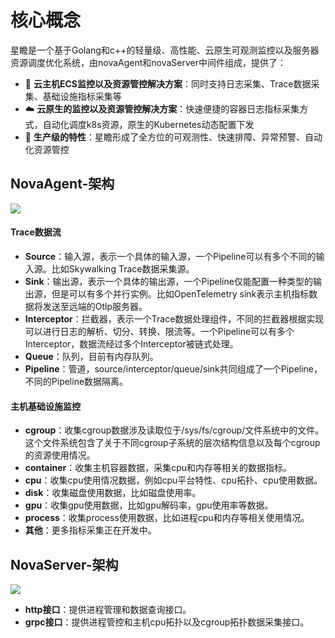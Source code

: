 # 核心概念

星瞻是一个基于Golang和c++的轻量级、高性能、云原生可观测监控以及服务器资源调度优化系统，由novaAgent和novaServer中间件组成，提供了：

- :hammer:  **云主机ECS监控以及资源管控解决方案**：同时支持日志采集、Trace数据采集、基础设施指标采集等
- :cloud: **云原生的监控以及资源管控解决方案**：快速便捷的容器日志指标采集方式，自动化调度k8s资源，原生的Kubernetes动态配置下发
- :key: **生产级的特性**：星瞻形成了全方位的可观测性、快速排障、异常预警、自动化资源管控

## NovaAgent-架构

![](../imgs/loggie-arch.png)


#### Trace数据流

- **Source**：输入源，表示一个具体的输入源，一个Pipeline可以有多个不同的输入源。比如Skywalking Trace数据采集源。
- **Sink**：输出源，表示一个具体的输出源，一个Pipeline仅能配置一种类型的输出源，但是可以有多个并行实例。比如OpenTelemetry sink表示主机指标数据将发送至远端的Otlp服务器。
- **Interceptor**：拦截器，表示一个Trace数据处理组件，不同的拦截器根据实现可以进行日志的解析、切分、转换、限流等。一个Pipeline可以有多个Interceptor，数据流经过多个Interceptor被链式处理。
- **Queue**：队列，目前有内存队列。
- **Pipeline**：管道，source/interceptor/queue/sink共同组成了一个Pipeline，不同的Pipeline数据隔离。

#### 主机基础设施监控

- **cgroup**：收集cgroup数据涉及读取位于/sys/fs/cgroup/文件系统中的文件。这个文件系统包含了关于不同cgroup子系统的层次结构信息以及每个cgroup的资源使用情况。 
- **container**：收集主机容器数据，采集cpu和内存等相关的数据指标。
- **cpu**：收集cpu使用情况数据，例如cpu平台特性、cpu拓扑、cpu使用数据。
- **disk**：收集磁盘使用数据，比如磁盘使用率。
- **gpu**：收集gpu使用数据，比如gpu解码率，gpu使用率等数据。
- **process**：收集process使用数据，比如进程cpu和内存等相关使用情况。
- **其他**：更多指标采集正在开发中。

## NovaServer-架构

![](../imgs/loggie-arch.png)

- **http接口**：提供进程管理和数据查询接口。
- **grpc接口**：提供进程管控和主机cpu拓扑以及cgroup拓扑数据采集接口。




